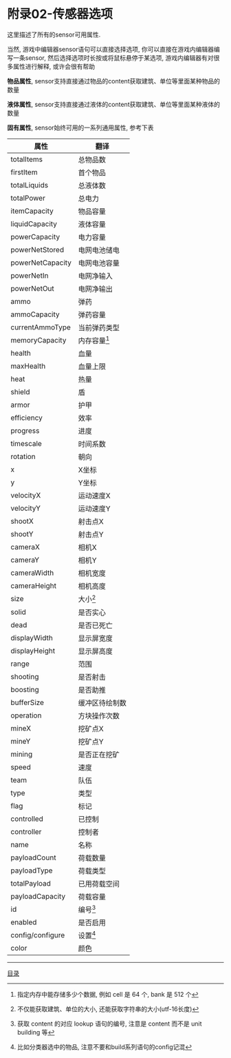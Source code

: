 附录02-传感器选项
===============================================================================
这里描述了所有的sensor可用属性.

当然, 游戏中编辑器sensor语句可以直接选择选项,
你可以直接在游戏内编辑器编写一条sensor, 然后选择选项时长按或将鼠标悬停于某选项,
游戏内编辑器有对很多属性进行解释, 或许会很有帮助

**物品属性**, sensor支持直接通过物品的content获取建筑、单位等里面某种物品的数量

**液体属性**, sensor支持直接通过液体的content获取建筑、单位等里面某种液体的数量

**固有属性**, sensor始终可用的一系列通用属性, 参考下表

| 属性              | 翻译          |
| ---               | ---           |
| totalItems        | 总物品数      |
| firstItem         | 首个物品      |
| totalLiquids      | 总液体数      |
| totalPower        | 总电力        |
| itemCapacity      | 物品容量      |
| liquidCapacity    | 液体容量      |
| powerCapacity     | 电力容量      |
| powerNetStored    | 电网电池储电  |
| powerNetCapacity  | 电网电池容量  |
| powerNetIn        | 电网净输入    |
| powerNetOut       | 电网净输出    |
| ammo              | 弹药          |
| ammoCapacity      | 弹药容量      |
| currentAmmoType   | 当前弹药类型  |
| memoryCapacity    | 内存容量[^3]  |
| health            | 血量          |
| maxHealth         | 血量上限      |
| heat              | 热量          |
| shield            | 盾            |
| armor             | 护甲          |
| efficiency        | 效率          |
| progress          | 进度          |
| timescale         | 时间系数      |
| rotation          | 朝向          |
| x                 | X坐标         |
| y                 | Y坐标         |
| velocityX         | 运动速度X     |
| velocityY         | 运动速度Y     |
| shootX            | 射击点X       |
| shootY            | 射击点Y       |
| cameraX           | 相机X         |
| cameraY           | 相机Y         |
| cameraWidth       | 相机宽度      |
| cameraHeight      | 相机高度      |
| size              | 大小[^4]      |
| solid             | 是否实心      |
| dead              | 是否已死亡    |
| displayWidth      | 显示屏宽度    |
| displayHeight     | 显示屏高度    |
| range             | 范围          |
| shooting          | 是否射击      |
| boosting          | 是否助推      |
| bufferSize        | 缓冲区待绘制数|
| operation         | 方块操作次数  |
| mineX             | 挖矿点X       |
| mineY             | 挖矿点Y       |
| mining            | 是否正在挖矿  |
| speed             | 速度          |
| team              | 队伍          |
| type              | 类型          |
| flag              | 标记          |
| controlled        | 已控制        |
| controller        | 控制者        |
| name              | 名称          |
| payloadCount      | 荷载数量      |
| payloadType       | 荷载类型      |
| totalPayload      | 已用荷载空间  |
| payloadCapacity   | 荷载容量      |
| id                | 编号[^2]      |
| enabled           | 是否启用      |
| config/configure  | 设置[^1]      |
| color             | 颜色          |


[^1]: 比如分类器选中的物品, 注意不要和build系列语句的config记混

[^2]: 获取 content 的对应 lookup 语句的编号, 注意是 content 而不是 unit building 等

[^3]: 指定内存中能存储多少个数据, 例如 cell 是 64 个, bank 是 512 个

[^4]: 不仅能获取建筑、单位的大小, 还能获取字符串的大小(utf-16长度)

---
[目录](./README.md)
